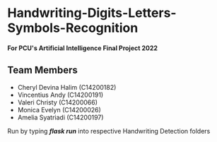 # Handwriting-Digits-Letters-Symbols-Recognition

#### For PCU's Artificial Intelligence Final Project 2022

## Team Members
- Cheryl Devina Halim (C14200182)
- Vincentius Andy (C14200191)
- Valeri Christy (C14200066)
- Monica Evelyn (C14200026)
- Amelia Syatriadi (C14200197)

Run by typing ***flask run*** into respective Handwriting Detection folders
